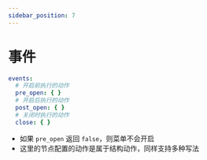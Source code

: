 ```yaml
---
sidebar_position: 7
---
```


# 事件

```yaml title=结构
events:
  # 开启前执行的动作
  pre_open: { }
  # 开启后执行的动作
  post_open: { }
  # 关闭时执行的动作
  close: { }
```

- 如果 `pre_open` 返回 `false`，则菜单不会开启
- 这里的节点配置的动作是属于结构动作，同样支持多种写法